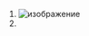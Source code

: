 1. ![изображение](https://user-images.githubusercontent.com/100866321/218264443-276fd64a-492f-4888-aec9-8559e03446a7.png)
2. 
